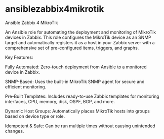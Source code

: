 # ansiblezabbix4mikrotik
Ansible Zabbix 4 MikroTik

An Ansible role for automating the deployment and monitoring of MikroTik devices in Zabbix. This role configures the MikroTik device as an SNMP target and automatically registers it as a host in your Zabbix server with a comprehensive set of pre-configured items, triggers, and graphs.

Key Features:

Fully Automated: Zero-touch deployment from Ansible to a monitored device in Zabbix.

SNMP-Based: Uses the built-in MikroTik SNMP agent for secure and efficient monitoring.

Pre-Built Templates: Includes ready-to-use Zabbix templates for monitoring interfaces, CPU, memory, disk, OSPF, BGP, and more.

Dynamic Host Groups: Automatically places MikroTik hosts into groups based on device type or role.

Idempotent & Safe: Can be run multiple times without causing unintended changes.
